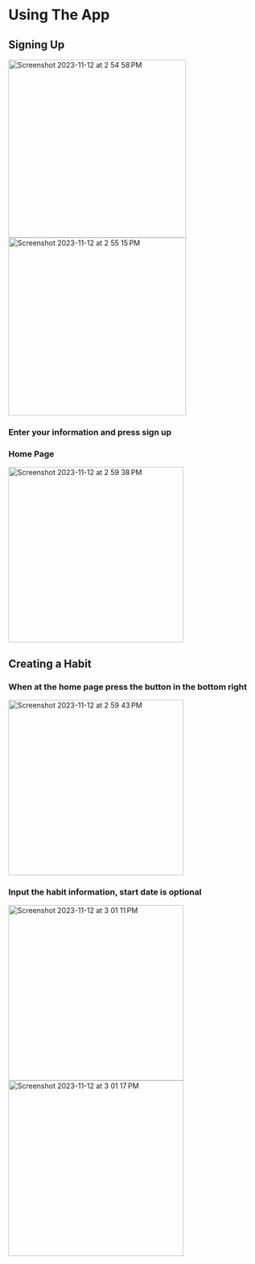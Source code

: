 # Using The App

## Signing Up
<img width="353" alt="Screenshot 2023-11-12 at 2 54 58 PM" src="https://github.com/joeygarberick/MainCharacterHabitTracker/assets/112219906/b5615454-cd80-4335-8a82-c9dee9d307ed">

<img width="353" alt="Screenshot 2023-11-12 at 2 55 15 PM" src="https://github.com/joeygarberick/MainCharacterHabitTracker/assets/112219906/141b3a27-0f19-4a84-a59c-0f86bba93466">

### Enter your information and press sign up

### Home Page
<img width="348" alt="Screenshot 2023-11-12 at 2 59 38 PM" src="https://github.com/joeygarberick/MainCharacterHabitTracker/assets/112219906/611871f0-d26e-49b9-a2e6-e8b941cec9cc">


## Creating a Habit
### When at the home page press the button in the bottom right

<img width="348" alt="Screenshot 2023-11-12 at 2 59 43 PM" src="https://github.com/joeygarberick/MainCharacterHabitTracker/assets/112219906/8ac2765f-b8e5-41b4-bd51-e96c358962f4">

### Input the habit information, start date is optional

<img width="348" alt="Screenshot 2023-11-12 at 3 01 11 PM" src="https://github.com/joeygarberick/MainCharacterHabitTracker/assets/112219906/0f5d5ede-4a18-47bb-935c-2d2f44087755">

<img width="348" alt="Screenshot 2023-11-12 at 3 01 17 PM" src="https://github.com/joeygarberick/MainCharacterHabitTracker/assets/112219906/8b51dea7-8182-48c1-8b53-47f9fef030df">

